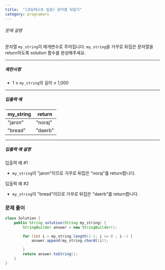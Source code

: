 ```yaml
---
title:  "(코딩테스트 입문) 문자열 뒤집기"
category: programers
---
```




###### 문제 설명

문자열 `my_string`이 매개변수로 주어집니다. `my_string`을 거꾸로 뒤집은 문자열을 return하도록 solution 함수를 완성해주세요.

------

##### 제한사항

- 1 ≤ `my_string`의 길이 ≤ 1,000

------

##### 입출력 예

| my_string | return  |
| --------- | ------- |
| "jaron"   | "noraj" |
| "bread"   | "daerb" |

------

##### 입출력 예 설명

입출력 예 #1

- `my_string`이 "jaron"이므로 거꾸로 뒤집은 "noraj"를 return합니다.

입출력 예 #2

- `my_string`이 "bread"이므로 거꾸로 뒤집은 "daerb"를 return합니다.



### 문제 풀이

```java
class Solution {
    public String solution(String my_string) {
        StringBuilder answer = new StringBuilder();

        for (int i = my_string.length()-1; i >= 0 ; i--) {
            answer.append(my_string.charAt(i));

        }
        return answer.toString();
    }
}

```


